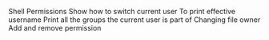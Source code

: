 Shell Permissions Show how to switch current user To print effective username Print all the groups the current user is part of Changing file owner Add and remove permission
